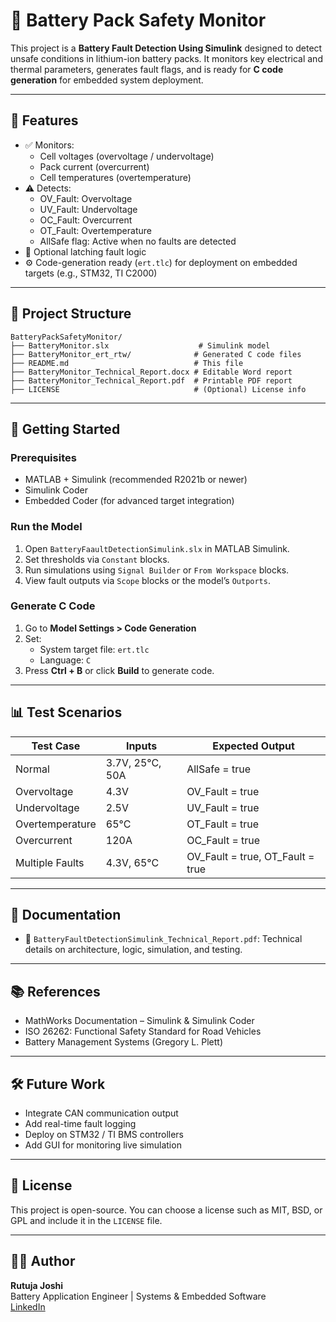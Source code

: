 # 🔋 Battery Pack Safety Monitor

This project is a **Battery Fault Detection Using Simulink** designed to detect unsafe conditions in lithium-ion battery packs. It monitors key electrical and thermal parameters, generates fault flags, and is ready for **C code generation** for embedded system deployment.

---

## 📌 Features

- ✅ Monitors:
  - Cell voltages (overvoltage / undervoltage)
  - Pack current (overcurrent)
  - Cell temperatures (overtemperature)
- ⚠️ Detects:
  - OV_Fault: Overvoltage
  - UV_Fault: Undervoltage
  - OC_Fault: Overcurrent
  - OT_Fault: Overtemperature
  - AllSafe flag: Active when no faults are detected
- 🧠 Optional latching fault logic
- ⚙️ Code-generation ready (`ert.tlc`) for deployment on embedded targets (e.g., STM32, TI C2000)

---

## 📁 Project Structure

```
BatteryPackSafetyMonitor/
├── BatteryMonitor.slx                    # Simulink model
├── BatteryMonitor_ert_rtw/              # Generated C code files
├── README.md                            # This file
├── BatteryMonitor_Technical_Report.docx # Editable Word report
├── BatteryMonitor_Technical_Report.pdf  # Printable PDF report
├── LICENSE                              # (Optional) License info
```

---

## 🚀 Getting Started

### Prerequisites
- MATLAB + Simulink (recommended R2021b or newer)
- Simulink Coder
- Embedded Coder (for advanced target integration)

### Run the Model
1. Open `BatteryFaaultDetectionSimulink.slx` in MATLAB Simulink.
2. Set thresholds via `Constant` blocks.
3. Run simulations using `Signal Builder` or `From Workspace` blocks.
4. View fault outputs via `Scope` blocks or the model’s `Outports`.

### Generate C Code
1. Go to **Model Settings > Code Generation**
2. Set:
   - System target file: `ert.tlc`
   - Language: `C`
3. Press **Ctrl + B** or click **Build** to generate code.

---

## 📊 Test Scenarios

| Test Case        | Inputs                        | Expected Output                  |
|------------------|-------------------------------|----------------------------------|
| Normal           | 3.7V, 25°C, 50A               | AllSafe = true                   |
| Overvoltage      | 4.3V                          | OV_Fault = true                  |
| Undervoltage     | 2.5V                          | UV_Fault = true                  |
| Overtemperature  | 65°C                          | OT_Fault = true                  |
| Overcurrent      | 120A                          | OC_Fault = true                  |
| Multiple Faults  | 4.3V, 65°C                    | OV_Fault = true, OT_Fault = true|

---

## 📄 Documentation

- 📘 `BatteryFaultDetectionSimulink_Technical_Report.pdf`: Technical details on architecture, logic, simulation, and testing.

---

## 📚 References

- MathWorks Documentation – Simulink & Simulink Coder
- ISO 26262: Functional Safety Standard for Road Vehicles
- Battery Management Systems (Gregory L. Plett)

---

## 🛠 Future Work

- Integrate CAN communication output
- Add real-time fault logging
- Deploy on STM32 / TI BMS controllers
- Add GUI for monitoring live simulation

---

## 📜 License

This project is open-source. You can choose a license such as MIT, BSD, or GPL and include it in the `LICENSE` file.

---

## 👩‍💻 Author

**Rutuja Joshi**  
Battery Application Engineer | Systems & Embedded Software  
[LinkedIn](https://www.linkedin.com/in/joshirutuja28/)
